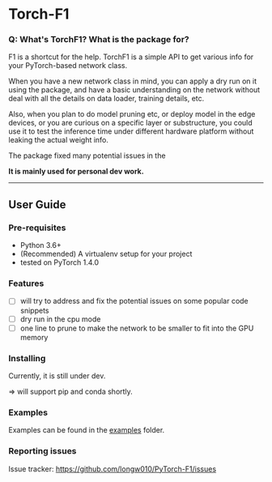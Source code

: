 # Torch-F1

### Q: What's TorchF1? What is the package for?

F1 is a shortcut for the help. TorchF1 is a simple API to get various info for your PyTorch-based network class.

When you have a new network class in mind, you can apply a dry run on it using the package, and have a basic understanding on the network without deal with all the details on data loader, training details, etc. 

Also, when you plan to do model pruning etc, or deploy model in the edge devices, or you are curious on a specific layer or substructure, you could use it to test the inference time under different hardware platform without leaking the actual weight info. 

The package fixed many potential issues in the 

**It is mainly used for personal dev work.**

----
## User Guide

### Pre-requisites

- Python 3.6+
- (Recommended) A virtualenv setup for your project
- tested on PyTorch 1.4.0 

### Features
- [ ] will try to address and fix the potential issues on some popular code snippets
- [ ] dry run in the cpu mode 
- [ ] one line to prune to make the network to be smaller to fit into the GPU memory

### Installing
Currently, it is still under dev. 

<TODO> => will support pip and conda shortly.

### Examples
Examples can be found in the [examples](examples) folder.

### Reporting issues

Issue tracker: https://github.com/longw010/PyTorch-F1/issues